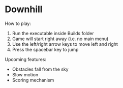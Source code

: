 # Downhill

How to play:
1. Run the executable inside Builds folder
2. Game will start right away (i.e. no main menu)
3. Use the left/right arrow keys to move left and right
4. Press the spacebar key to jump

Upcoming features:
- Obstacles fall from the sky
- Slow motion
- Scoring mechanism